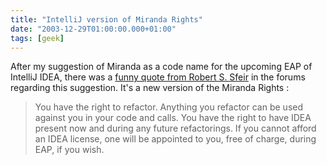 ```yaml
---
title: "IntelliJ version of Miranda Rights"
date: "2003-12-29T01:00:00.000+01:00"
tags: [geek]
---
```


After my suggestion of Miranda as a code name for the upcoming EAP of IntelliJ IDEA, there was a [funny quote from Robert S. Sfeir](http://www.intellij.net/forums/thread.jsp?forum=22&thread=63081#659938) in the forums regarding this suggestion. It's a new version of the Miranda Rights :

> You have the right to refactor. Anything you refactor can be used against you in your code and calls. You have the right to have IDEA present now and during any future refactorings. If you cannot afford an IDEA license, one will be appointed to you, free of charge, during EAP, if you wish.
